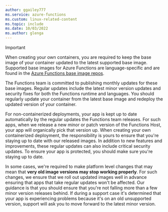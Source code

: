 ```yaml
---
author: ggailey777
ms.service: azure-functions
ms.custom: linux-related-content
ms.topic: include
ms.date: 10/03/2022	
ms.author: glenga
---
```

> [!IMPORTANT]
> When creating your own containers, you are required to keep the base image of your container updated to the latest supported base image. Supported base images for Azure Functions are language-specific and are found in the [Azure Functions base image repos](https://mcr.microsoft.com/catalog?search=functions). 
>
> The Functions team is committed to publishing monthly updates for these base images. Regular updates include the latest minor version updates and security fixes for both the Functions runtime and languages. You should regularly update your container from the latest base image and redeploy the updated version of your container.
>
> For non-containerized deployments, your app is kept up to date automatically by the regular updates the Functions team releases. For such apps, when we release a new minor or patch version of the Functions Host, your app will organically pick that version up. When creating your own containerized deployment, the responsibility is yours to ensure that you're staying up to date with our released images. In addition to new features and improvements, these regular updates can also include critical security updates. To ensure your app is protected, you should make sure you're staying up to date.
>
> In some cases, we're required to make platform level changes that may mean that **very old image versions may stop working properly**. For such changes, we ensure that we roll out updated images well in advance ensuring that apps that take regular updates won't be affected. Our guidance is that you should ensure that you're not falling more than a few minor version releases behind. If during a support case it's determined that your app is experiencing problems because it's on an old unsupported version, support will ask you to move forward to the latest minor version.
